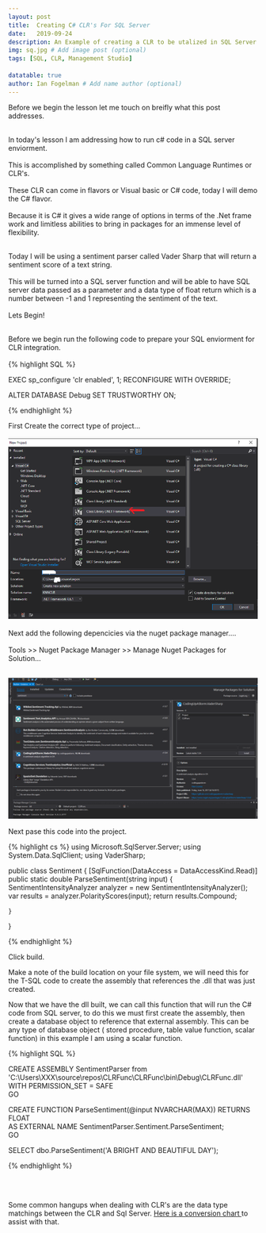 ```yaml
---
layout: post
title:  Creating C# CLR's For SQL Server
date:   2019-09-24
description: An Example of creating a CLR to be utalized in SQL Server
img: sq.jpg # Add image post (optional)
tags: [SQL, CLR, Management Studio]

datatable: true
author: Ian Fogelman # Add name author (optional)
---
```


Before we begin the lesson let me touch on breifly what this post addresses.
<br>
<br>

In today's lesson I am addressing how to run c# code in a SQL server enviorment.
<br>
<br>
This is accomplished by something called Common Language Runtimes or CLR's.
<br>
<br>
These CLR can come in flavors or Visual basic or C# code, today I will demo the C# flavor.
<br>
<br>
Because it is C# it gives a wide range of options in terms of the .Net frame work and limitless abilities to bring in packages for an immense level of flexibility.
<br>
<br>

Today I will be using a sentiment parser called Vader Sharp that will return a sentiment score of a text string.
<br>
<br>
This will be turned into a SQL server function and will be able to have SQL server data passed as a parameter and a data type of float return which is a number between -1 and 1 representing the sentiment of the text.
<br>
<br>
Lets Begin!
<br>
<br>

Before we begin run the following code to prepare your SQL enviorment for CLR integration.
<br>
<br>
{% highlight SQL %}

EXEC sp_configure 'clr enabled', 1;  RECONFIGURE WITH OVERRIDE;

ALTER DATABASE Debug SET TRUSTWORTHY ON;

{% endhighlight %}



First Create the correct type of project...
<br>
<br>
![CLR Project Type](/assets/img/CLR1.png)
<br>
<br>
Next add the following depencicies via the nuget package manager....
<br>
<br>
Tools >> Nuget Package Manager >> Manage Nuget Packages for Solution...
<br>
<br>

![CLR Project Type](/assets/img/CLR2.png)

Next pase this code into the project.

{% highlight cs %}
using Microsoft.SqlServer.Server;
using System.Data.SqlClient;
using VaderSharp;

public class Sentiment
{
    [SqlFunction(DataAccess = DataAccessKind.Read)]
    public static double ParseSentiment(string input)
    {
        SentimentIntensityAnalyzer analyzer = new SentimentIntensityAnalyzer();
        var results = analyzer.PolarityScores(input);
        return results.Compound;

    }
}

{% endhighlight %}

Click build.

Make a note of the build location on your file system, we will need this for the T-SQL code to create the assembly that references the .dll that was just created.

Now that we have the dll built, we can call this function that will run the C# code from SQL server, to do this we must first create the assembly, then create a database object to reference that external assembly. This can be any type of database object ( stored procedure, table value function, scalar function) in this example I am using a scalar function.

{% highlight SQL %}

CREATE ASSEMBLY SentimentParser from 'C:\Users\XXX\source\repos\CLRFunc\CLRFunc\bin\Debug\CLRFunc.dll' WITH PERMISSION_SET = SAFE  
GO 

CREATE FUNCTION ParseSentiment(@input NVARCHAR(MAX)) 
RETURNS FLOAT   
AS EXTERNAL NAME SentimentParser.Sentiment.ParseSentiment;   
GO  

SELECT dbo.ParseSentiment('A BRIGHT AND BEAUTIFUL DAY'); 

{% endhighlight %}

<br>
<br>

Some common hangups when dealing with CLR's are the data type matchings between the CLR and Sql Server.
<a href="https://docs.microsoft.com/en-us/dotnet/framework/data/adonet/sql/linq/sql-clr-type-mapping" target="_blank"> Here is a conversion chart </a> to assist with that.


